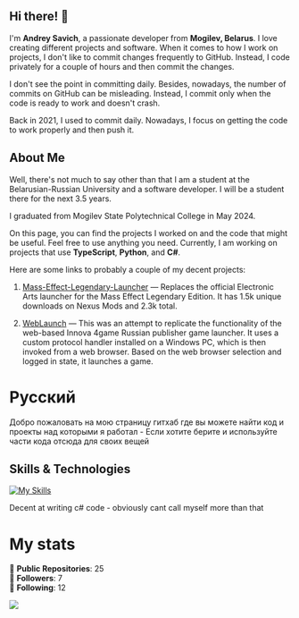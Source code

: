 ## Hi there! 👋

I'm **Andrey Savich**, a passionate developer from **Mogilev, Belarus**. I love creating different projects and software. When it comes to how I work on projects, I don't like to commit changes frequently to GitHub. Instead, I code privately for a couple of hours and then commit the changes.

I don't see the point in committing daily. Besides, nowadays, the number of commits on GitHub can be misleading. Instead, I commit only when the code is ready to work and doesn't crash.

Back in 2021, I used to commit daily. Nowadays, I focus on getting the code to work properly and then push it.

## About Me

Well, there's not much to say other than that I am a student at the Belarusian-Russian University and a software developer. I will be a student there for the next 3.5 years.

I graduated from Mogilev State Polytechnical College in May 2024.

On this page, you can find the projects I worked on and the code that might be useful. Feel free to use anything you need. Currently, I am working on projects that use **TypeScript**, **Python**, and **C#**.

Here are some links to probably a couple of my decent projects:

1. [Mass-Effect-Legendary-Launcher](https://github.com/pieckenst/Mass-Effect-Legendary-Launcher) — Replaces the official Electronic Arts launcher for the Mass Effect Legendary Edition. It has 1.5k unique downloads on Nexus Mods and 2.3k total.

2. [WebLaunch](https://github.com/pieckenst/WebLaunch) — This was an attempt to replicate the functionality of the web-based Innova 4game Russian publisher game launcher. It uses a custom protocol handler installed on a Windows PC, which is then invoked from a web browser. Based on the web browser selection and logged in state, it launches a game.

   
# Русский
Добро пожаловать на мою страницу гитхаб где вы можете найти код и проекты над которыми я работал  -
Если хотите берите и используйте части кода отсюда для своих вещей


## Skills & Technologies

[![My Skills](https://skillicons.dev/icons?i=bots,dotnet,linux,css,html,discord,nodejs,rider,androidstudio&perline=8)](https://skillicons.dev)

Decent at writing c# code - obviously cant call myself more than that

# My stats

🌟 **Public Repositories**: 25  
👥 **Followers**: 7  
🔗 **Following**: 12


<img align="center" src="https://discord.c99.nl/widget/theme-1/540142383270985738.png"/>
<a href="https://github.com/pieckenst">
